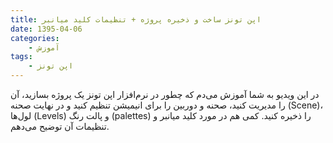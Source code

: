 ```yaml
---
title: اپن تونز ساخت و ذخیره پروژه + تنظیمات کلید میانبر
date: 1395-04-06
categories:
    - آموزش
tags:
    - اپن تونز
---
```


در این ویدیو به شما آموزش می‌دم که چطور در نرم‌افزار اپن تونز یک پروژه بسازید، آن را مدیریت کنید، صحنه و دوربین را برای انیمیشن تنظیم کنید و در نهایت صحنه (Scene)، لول‌ها (Levels) و پالت رنگ (palettes) را ذخیره کنید. کمی هم در مورد کلید میانبر و تنظیمات آن توضیح می‌دهم.

<div id="15046273867988715"><script type="text/JavaScript" src="https://www.aparat.com/embed/Lotn4?data[rnddiv]=15046273867988715&data[responsive]=yes"></script></div>

